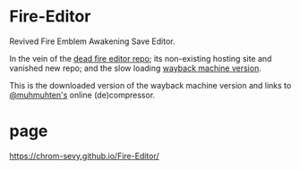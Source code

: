 # Fire-Editor
Revived Fire Emblem Awakening Save Editor.

In the vein of the [dead fire editor repo](https://github.com/adenine-dev/fire-editor); its non-existing hosting site and vanished new repo; and the slow loading [wayback machine version](https://web.archive.org/web/20210712161746/https://alexa-griffin.github.io/fire-editor2/#).

This is the downloaded version of the wayback machine version and links to [@muhmuhten's](https://github.com/muhmuhten) online (de)compressor.

# page

https://chrom-sevy.github.io/Fire-Editor/